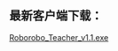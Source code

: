 ## 最新客户端下载：
<html>

<body>

<a href="https://static.highcoding.cn/roborobo/client/v1.1.0.0/Roborobo_Teacher.exe" download="Roborobo_Teacher.exe" target="_blank">Roborobo_Teacher_v1.1.exe</a>

</body>

</html>


